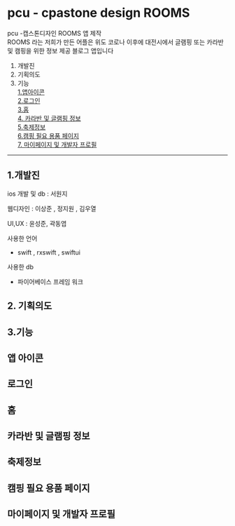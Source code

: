 # pcu - cpastone design ROOMS
pcu -캡스톤디자인  ROOMS 앱  제작    
ROOMS 라는 저희가 만든 어플은 위도 코로나 이후에 대전시에서  글램핑 또는 카라반 및  캠핑을 위한 정보 제공  블로그 앱입니다






1. 개발진
2. 기획의도   
3. 기능    
   [1.앱아이콘](#앱-아이콘)    
   [2.로그인](#로그인)    
	 [3.홈](#홈)   
   [4. 카라반 및 글램핑 정보](#카라반-및-글램핑-정보)     
   [5.축제정보](#축제정보)   
   [6.캠핑 필요 용품 페이지](#캠핑-필요-용품-페이지)   
   [7. 마이페이지 및 개발자 프로필](#마이페이지-및-개발자-프로필)
     
   
  
-------------------------------------------------------------------------------------------------------------------------------------------------------------------
## 1.개발진 
ios 개발 및 db : 서원지   

웹디자인 : 이상준 , 정지원 , 김우열    

UI,UX :  윤성준, 곽동엽


사용한 언어    
  - swift , rxswift , swiftui 

사용한 db    
- 파이어베이스 프레임 워크   


## 2. 기획의도


## 3.기능

##  앱 아이콘   

##  로그인   

## 홈

##  카라반 및 글램핑 정보   

## 축제정보   

##  캠핑 필요 용품 페이지

##   마이페이지 및 개발자 프로필
  



